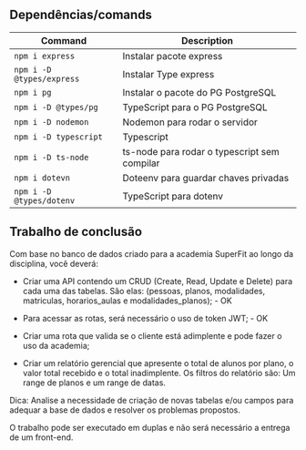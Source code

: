 ## Dependências/comands

|Command | Description|
| --- | --- |
|`npm i express`|Instalar pacote express|
|`npm i -D @types/express`|Instalar Type express|
|`npm i pg`|Instalar o pacote do PG PostgreSQL|
|`npm i -D @types/pg`|TypeScript para o PG PostgreSQL|
|`npm i -D nodemon`|Nodemon para rodar o servidor|
|`npm i -D typescript`|Typescript|
|`npm i -D ts-node`|ts-node para rodar o typescript sem compilar|
|`npm i dotevn`|Doteenv para guardar chaves privadas|
|`npm i -D @types/dotenv`|TypeScript para dotenv|

## Trabalho de conclusão

Com base no banco de dados criado para a academia SuperFit ao longo da disciplina, você deverá:

- Criar uma API contendo um CRUD (Create, Read, Update e Delete) para cada uma das tabelas. São elas: (pessoas, planos, modalidades, matriculas, horarios_aulas e modalidades_planos); - OK

- Para acessar as rotas, será necessário o uso de token JWT; - OK

- Criar uma rota que valida se o cliente está adimplente e pode fazer o uso da academia;

- Criar um relatório gerencial que apresente o total de alunos por plano, o valor total recebido e o total inadimplente. Os filtros do relatório são: Um range de planos e um range de datas.

Dica: Analise a necessidade de criação de novas tabelas e/ou campos para adequar a base de dados e resolver os problemas propostos.

O trabalho pode ser executado em duplas e não será necessário a entrega de um front-end.